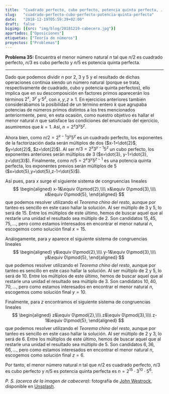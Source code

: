 ```yaml
---
title:  "Cuadrado perfecto, cubo perfecto, potencia quinta perfecta, ..."
slug:   "cuadrado-perfecto-cubo-perfecto-potencia-quinta-perfecta"
date:   "2018-12-19T05:59:39+02:00"
draft:  false
bigimg: [{src: "img/blog/20181219-cabecera.jpg"}]
apartados: ["Oposiciones"]
etiquetas: ["Teoría de números"]
proyectos: ["Problemas"]
---
```


**Problema 35:** Encuentra el menor número natural $n$ tal que $n/2$ es cuadrado perfecto, $n/3$ es cubo perfecto y $n/5$ es potencia quinta perfecta.

<!--more-->

***

Dado que podemos dividir $n$ por $2$, $3$ y $5$ y el resultado de dichas operaciones continúa siendo un número natural (porque se trata, respectivamente de cuadrado, cubo y potencia quinta perfectos), ello implica que en su descomposición en factores primos aparecerán los términos $2^x$, $3^y$ y $5^z$, con $x,y,z\geq 1$. En ejercicios anteriores también considerábamos la posibilidad de un término entero $k$ que agrupaba potencias de números primos distintos a los tres mencionados anteriormente, pero, en esta ocasión, como nuestro objetivo es hallar el menor natural $n$ que satisface las condiciones del enunciado del ejercicio, asumiremos que $k=1$. Así, $n=2^x3^y5^z$.

Ahora bien, como $n/2 = 2^{x-1}3^y5^z$ es un cuadrado perfecto, los exponentes de la factorización dada serán múltiplos de dos ($x-1=\dot{2}$, $y=\dot{2}$, $z=\dot{2}$). Al ser $n/3 = 2^x3^{y-1}5^z$ un cubo perfecto, los exponentes anteriores serán múltiplos de $3$ ($x=\dot{3}, y-1=\dot{3}, z=\dot{3}$). Finalmente, como $n/5 = 2^x3^y5^{z-1}$ es una potencia quinta perfecta, los exponentes previos serán múltiplos de $5$ ($x=\dot{5},y=\dot{5},z-1=\dot{5}$).

Así pues, para $x$ surge el siguiente sistema de congruencias lineales
$$
\begin{aligned}
x-1&\equiv 0\pmod{2},\\\\ x&\equiv 0\pmod{3},\\\\ x&\equiv 0\pmod{5},
\end{aligned}
$$
que podemos resolver utilizando el *Teorema chino del resto*, aunque por tanteo es sencillo en este caso hallar la solución. Al ser múltiplo de $3$ y $5$, lo será de $15$. Entre los múltiplos de este último, hemos de buscar aquel que al restarle una unidad el resultado sea múltiplo de $2$. Son candidatos $15,45,75,\ldots$, pero como estamos interesados en encontrar el menor natural $n$, escogemos como solución final $x=15$.

Análogamente, para $y$ aparece el siguiente sistema de congruencias lineales
$$
\begin{aligned}
y&\equiv 0\pmod{2},\\\\ y-1&\equiv 0\pmod{3},\\\\ y&\equiv 0\pmod{5},
\end{aligned}
$$
que podemos resolver utilizando el *Teorema chino del resto*, aunque por tanteo es sencillo en este caso hallar la solución. Al ser múltiplo de $2$ y $5$, lo será de $10$. Entre los múltiplos de este último, hemos de buscar aquel que al restarle una unidad el resultado sea múltiplo de $3$. Son candidatos $10,40,70,\ldots$, pero como estamos interesados en encontrar el menor natural $n$, escogemos como solución final $y=10$.

Finalmente, para $z$ encontramos el siguiente sistema de congruencias lineales
$$
\begin{aligned}
z&\equiv 0\pmod{2},\\\\ z&\equiv 0\pmod{3},\\\\ z-1&\equiv 0\pmod{5},
\end{aligned}
$$
que podemos resolver utilizando el *Teorema chino del resto*, aunque por tanteo es sencillo en este caso hallar la solución. Al ser múltiplo de $2$ y $3$, lo será de $6$. Entre los múltiplos de este último, hemos de buscar aquel que al restarle una unidad el resultado sea múltiplo de $5$. Son candidatos $6,36,66,\ldots$, pero como estamos interesados en encontrar el menor natural $n$, escogemos como solución final $z=6$.

Por tanto, el menor número natural $n$ tal que $n/2$ es cuadrado perfecto, $n/3$ es cubo perfecto y $n/5$ es potencia quinta perfecta es $n=2^{15}\cdot3^{10}\cdot5^6$.

*P. S. (acerca de la imagen de cabecera):* fotografía de [John Westrock](https://unsplash.com/@johnwestrock), disponible en [Unsplash](https://unsplash.com/photos/FLdNfW3fshc).